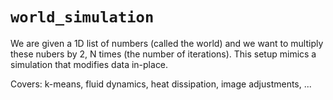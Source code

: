 # `world_simulation`

We are given a 1D list of numbers (called the world) and we want to multiply these nubers by 2, N times (the number of iterations). This setup mimics a simulation that modifies data in-place.

Covers: k-means, fluid dynamics, heat dissipation, image adjustments, ...
